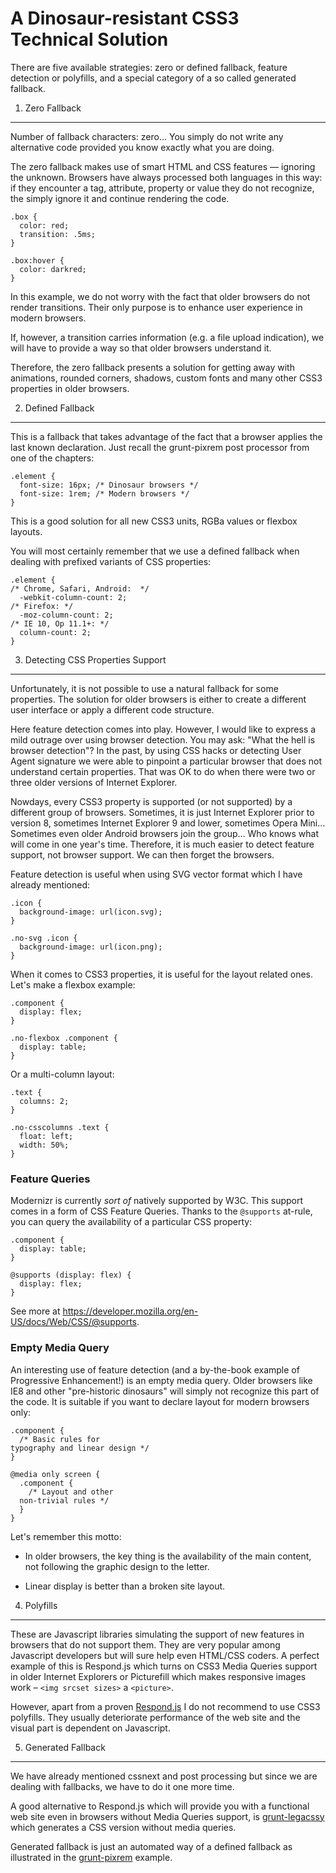 A Dinosaur-resistant CSS3 Technical Solution
============================================

There are five available strategies: zero or defined fallback, feature detection
or polyfills, and a special category of a so called generated fallback.

1. Zero Fallback
----------------

Number of fallback characters: zero... You simply do not write any alternative
code provided you know exactly what you are doing.

The zero fallback makes use of smart HTML and CSS features — ignoring the
unknown. Browsers have always processed both languages in this way: if they
encounter a tag, attribute, property or value they do not recognize, the simply
ignore it and continue rendering the code.

~~~~~~~~~~~~~~~~~~~~~~~~~~~~~~~~~~~~~~~~~~~~~~~~~~~~~~~~~~~~~~~~~~~~~~~~~~~~~~~~
.box {
  color: red;
  transition: .5ms;
}

.box:hover {
  color: darkred;
}
~~~~~~~~~~~~~~~~~~~~~~~~~~~~~~~~~~~~~~~~~~~~~~~~~~~~~~~~~~~~~~~~~~~~~~~~~~~~~~~~

In this example, we do not worry with the fact that older browsers do not render
transitions. Their only purpose is to enhance user experience in modern
browsers.

If, however, a transition carries information (e.g. a file upload indication),
we will have to provide a way so that older browsers understand it.

Therefore, the zero fallback presents a solution for getting away with
animations, rounded corners, shadows, custom fonts and many other CSS3
properties in older browsers.

2. Defined Fallback
-------------------

This is a fallback that takes advantage of the fact that a browser applies the
last known declaration. Just recall the grunt-pixrem post processor from one of
the chapters:

~~~~~~~~~~~~~~~~~~~~~~~~~~~~~~~~~~~~~~~~~~~~~~~~~~~~~~~~~~~~~~~~~~~~~~~~~~~~~~~~
.element {
  font-size: 16px; /* Dinosaur browsers */
  font-size: 1rem; /* Modern browsers */
}
~~~~~~~~~~~~~~~~~~~~~~~~~~~~~~~~~~~~~~~~~~~~~~~~~~~~~~~~~~~~~~~~~~~~~~~~~~~~~~~~

This is a good solution for all new CSS3 units, RGBa values or flexbox layouts.

You will most certainly remember that we use a defined fallback when dealing
with prefixed variants of CSS properties:

~~~~~~~~~~~~~~~~~~~~~~~~~~~~~~~~~~~~~~~~~~~~~~~~~~~~~~~~~~~~~~~~~~~~~~~~~~~~~~~~
.element {
/* Chrome, Safari, Android:  */
  -webkit-column-count: 2;
/* Firefox: */
  -moz-column-count: 2;
/* IE 10, Op 11.1+: */
  column-count: 2;
}
~~~~~~~~~~~~~~~~~~~~~~~~~~~~~~~~~~~~~~~~~~~~~~~~~~~~~~~~~~~~~~~~~~~~~~~~~~~~~~~~

3. Detecting CSS Properties Support
-----------------------------------

Unfortunately, it is not possible to use a natural fallback for some properties.
The solution for older browsers is either to create a different user interface
or apply a different code structure.

Here feature detection comes into play. However, I would like to express a mild
outrage over using browser detection. You may ask: "What the hell is browser
detection"? In the past, by using CSS hacks or detecting User Agent signature we
were able to pinpoint a particular browser that does not understand certain
properties. That was OK to do when there were two or three older versions of
Internet Explorer.

Nowdays, every CSS3 property is supported (or not supported) by a different
group of browsers. Sometimes, it is just Internet Explorer prior to version 8,
sometimes Internet Explorer 9 and lower, sometimes Opera Mini… Sometimes even
older Android browsers join the group… Who knows what will come in one year's
time. Therefore, it is much easier to detect feature support, not browser
support. We can then forget the browsers.

Feature detection is useful when using SVG vector format which I have already
mentioned:

~~~~~~~~~~~~~~~~~~~~~~~~~~~~~~~~~~~~~~~~~~~~~~~~~~~~~~~~~~~~~~~~~~~~~~~~~~~~~~~~
.icon {
  background-image: url(icon.svg);
}

.no-svg .icon {
  background-image: url(icon.png);
}
~~~~~~~~~~~~~~~~~~~~~~~~~~~~~~~~~~~~~~~~~~~~~~~~~~~~~~~~~~~~~~~~~~~~~~~~~~~~~~~~

When it comes to CSS3 properties, it is useful for the layout related ones.
Let's make a flexbox example:

~~~~~~~~~~~~~~~~~~~~~~~~~~~~~~~~~~~~~~~~~~~~~~~~~~~~~~~~~~~~~~~~~~~~~~~~~~~~~~~~
.component {
  display: flex;
}

.no-flexbox .component {
  display: table;
}
~~~~~~~~~~~~~~~~~~~~~~~~~~~~~~~~~~~~~~~~~~~~~~~~~~~~~~~~~~~~~~~~~~~~~~~~~~~~~~~~

Or a multi-column layout:

~~~~~~~~~~~~~~~~~~~~~~~~~~~~~~~~~~~~~~~~~~~~~~~~~~~~~~~~~~~~~~~~~~~~~~~~~~~~~~~~
.text {
  columns: 2;
}

.no-csscolumns .text {
  float: left;
  width: 50%;
}
~~~~~~~~~~~~~~~~~~~~~~~~~~~~~~~~~~~~~~~~~~~~~~~~~~~~~~~~~~~~~~~~~~~~~~~~~~~~~~~~

### Feature Queries

Modernizr is currently *sort of* natively supported by W3C. This support comes
in a form of CSS Feature Queries. Thanks to the `@supports` at-rule, you can
query the availability of a particular CSS property:

~~~~~~~~~~~~~~~~~~~~~~~~~~~~~~~~~~~~~~~~~~~~~~~~~~~~~~~~~~~~~~~~~~~~~~~~~~~~~~~~
.component {
  display: table;
}

@supports (display: flex) {
  display: flex;
}
~~~~~~~~~~~~~~~~~~~~~~~~~~~~~~~~~~~~~~~~~~~~~~~~~~~~~~~~~~~~~~~~~~~~~~~~~~~~~~~~

See more at <https://developer.mozilla.org/en-US/docs/Web/CSS/@supports>.

### Empty Media Query

An interesting use of feature detection (and a by-the-book example of
Progressive Enhancement!) is an empty media query. Older browsers like IE8 and
other "pre-historic dinosaurs" will simply not recognize this part of the code.
It is suitable if you want to declare layout for modern browsers only:

~~~~~~~~~~~~~~~~~~~~~~~~~~~~~~~~~~~~~~~~~~~~~~~~~~~~~~~~~~~~~~~~~~~~~~~~~~~~~~~~
.component {
  /* Basic rules for 
typography and linear design */
}

@media only screen {
  .component {
    /* Layout and other
  non-trivial rules */
  }
}
~~~~~~~~~~~~~~~~~~~~~~~~~~~~~~~~~~~~~~~~~~~~~~~~~~~~~~~~~~~~~~~~~~~~~~~~~~~~~~~~

Let's remember this motto:

-   In older browsers, the key thing is the availability of the main content,
    not following the graphic design to the letter.

-   Linear display is better than a broken site layout.

4. Polyfills
------------

These are Javascript libraries simulating the support of new features in
browsers that do not support them. They are very popular among Javascript
developers but will sure help even HTML/CSS coders. A perfect example of this is
Respond.js which turns on CSS3 Media Queries support in older Internet Explorers
or Picturefill which makes responsive images work – `<img srcset sizes>` a
`<picture>`.

However, apart from a proven
[Respond.js](<https://github.com/scottjehl/Respond>) I do not recommend to use
CSS3 polyfills. They usually deteriorate performance of the web site and the
visual part is dependent on Javascript.

5. Generated Fallback
---------------------

We have already mentioned cssnext and post processing but since we are dealing
with fallbacks, we have to do it one more time.

A good alternative to Respond.js which will provide you with a functional web
site even in browsers without Media Queries support, is
[grunt-legacssy](<https://github.com/robinpokorny/grunt-legacssy>) which
generates a CSS version without media queries.

Generated fallback is just an automated way of a defined fallback as illustrated
in the [grunt-pixrem](<https://github.com/robwierzbowski/grunt-pixrem>) example.
